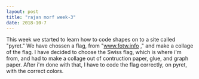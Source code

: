 ```yaml
---
layout: post
title: "rajan morf week-3"
date: 2018-10-7
---
```


This week we started to learn how to code shapes on to a site called "pyret." We have chossen a flag, from "www.fotw.info ," and make a collage of the flag. I have decided to choose the Swiss flag, which is where i'm from, and had to make a collage out of contruction paper, glue, and graph paper. After i'm done with that, I have to code the flag correctly, on pyret, with the correct colors. 
